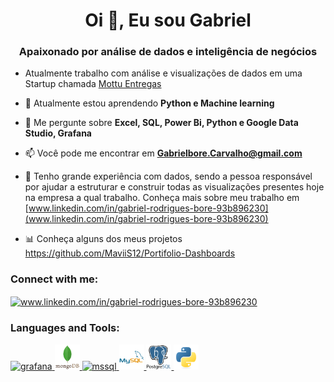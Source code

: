 <h1 align="center">Oi 👋, Eu sou Gabriel</h1>
<h3 align="center">Apaixonado por análise de dados e inteligência de negócios</h3>

- Atualmente trabalho com análise e visualizações de dados em uma Startup chamada [Mottu Entregas](https://mottu.com.br/empresas/)

- 🌱 Atualmente estou aprendendo **Python e Machine learning**

- 💬 Me pergunte sobre **Excel, SQL, Power Bi, Python e Google Data Studio, Grafana**

- 📫 Você pode me encontrar em **Gabrielbore.Carvalho@gmail.com**

- 📄 Tenho grande experiência com dados, sendo a pessoa responsável por ajudar a estruturar e construir todas as visualizações presentes hoje na empresa a qual trabalho. Conheça mais sobre meu trabalho em [www.linkedin.com/in/gabriel-rodrigues-bore-93b896230](www.linkedin.com/in/gabriel-rodrigues-bore-93b896230)

- 📊 Conheça alguns dos meus projetos https://github.com/MaviiS12/Portifolio-Dashboards

<h3 align="left">Connect with me:</h3>
<p align="left">
<a href="https://linkedin.com/in/www.linkedin.com/in/gabriel-rodrigues-bore-93b896230" target="blank"><img align="center" src="https://raw.githubusercontent.com/rahuldkjain/github-profile-readme-generator/master/src/images/icons/Social/linked-in-alt.svg" alt="www.linkedin.com/in/gabriel-rodrigues-bore-93b896230" height="30" width="40" /></a>
</p>

<h3 align="left">Languages and Tools:</h3>
<p align="left"> <a href="https://grafana.com" target="_blank" rel="noreferrer"> <img src="https://www.vectorlogo.zone/logos/grafana/grafana-icon.svg" alt="grafana" width="40" height="40"/> </a> <a href="https://www.mongodb.com/" target="_blank" rel="noreferrer"> <img src="https://raw.githubusercontent.com/devicons/devicon/master/icons/mongodb/mongodb-original-wordmark.svg" alt="mongodb" width="40" height="40"/> </a> <a href="https://www.microsoft.com/en-us/sql-server" target="_blank" rel="noreferrer"> <img src="https://www.svgrepo.com/show/303229/microsoft-sql-server-logo.svg" alt="mssql" width="40" height="40"/> </a> <a href="https://www.mysql.com/" target="_blank" rel="noreferrer"> <img src="https://raw.githubusercontent.com/devicons/devicon/master/icons/mysql/mysql-original-wordmark.svg" alt="mysql" width="40" height="40"/> </a> <a href="https://www.postgresql.org" target="_blank" rel="noreferrer"> <img src="https://raw.githubusercontent.com/devicons/devicon/master/icons/postgresql/postgresql-original-wordmark.svg" alt="postgresql" width="40" height="40"/> </a> <a href="https://www.python.org" target="_blank" rel="noreferrer"> <img src="https://raw.githubusercontent.com/devicons/devicon/master/icons/python/python-original.svg" alt="python" width="40" height="40"/> </a> </p>


<!-- ### Hi there 👋

<!--
**MaviiS12/MaviiS12** is a ✨ _special_ ✨ repository because its `README.md` (this file) appears on your GitHub profile.

Here are some ideas to get you started:

- 🔭 I’m currently working on ...
- 🌱 I’m currently learning ...
- 👯 I’m looking to collaborate on ...
- 🤔 I’m looking for help with ...
- 💬 Ask me about ...
- 📫 How to reach me: ...
- 😄 Pronouns: ...
- ⚡ Fun fact: ...
-->
